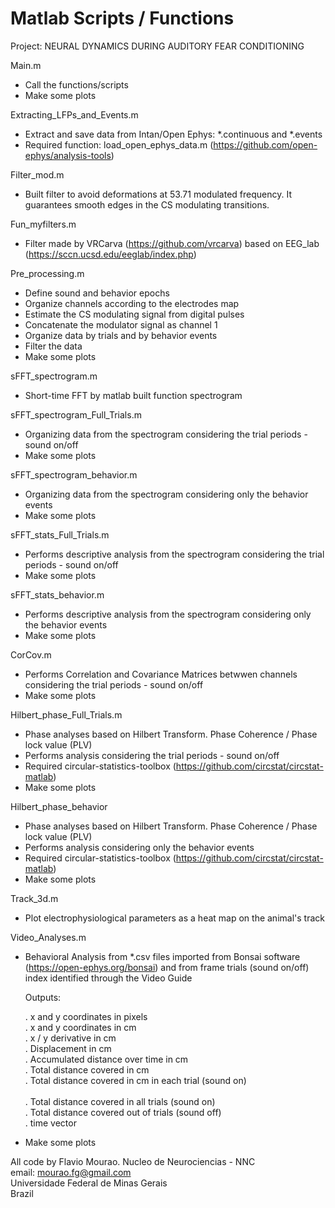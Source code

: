 # Matlab Scripts / Functions

Project: NEURAL DYNAMICS DURING AUDITORY FEAR CONDITIONING

Main.m<br />
- Call the functions/scripts<br />
- Make some plots<br />

Extracting_LFPs_and_Events.m<br />
- Extract and save data from Intan/Open Ephys:  *.continuous and  *.events<br />
- Required function: load_open_ephys_data.m (https://github.com/open-ephys/analysis-tools)<br />

Filter_mod.m<br />
- Built filter to avoid deformations at 53.71 modulated frequency.  It guarantees smooth edges in the CS modulating transitions. <br />

Fun_myfilters.m<br />
- Filter made by VRCarva (https://github.com/vrcarva) based on EEG_lab (https://sccn.ucsd.edu/eeglab/index.php)<br />
   
Pre_processing.m<br />
- Define sound and behavior epochs<br />
- Organize channels according to the electrodes map<br />
- Estimate the CS modulating signal from digital pulses<br />
- Concatenate the modulator signal as channel 1<br />
- Organize data by trials and by behavior events<br />
- Filter the data<br />
- Make some plots<br /> 

sFFT_spectrogram.m
- Short-time FFT by matlab built function spectrogram <br />

sFFT_spectrogram_Full_Trials.m
- Organizing data from the spectrogram considering the trial periods - sound on/off<br />  
- Make some plots<br /> 

sFFT_spectrogram_behavior.m
- Organizing data from the spectrogram considering only the behavior events<br />  
- Make some plots<br /> 

sFFT_stats_Full_Trials.m
- Performs descriptive analysis from the spectrogram considering the trial periods - sound on/off<br />
- Make some plots<br /> 

sFFT_stats_behavior.m
- Performs descriptive analysis from the spectrogram considering only the behavior events<br />
- Make some plots<br />

CorCov.m
- Performs Correlation and Covariance Matrices betwwen channels considering the trial periods - sound on/off<br />
- Make some plots<br /> 

Hilbert_phase_Full_Trials.m
- Phase analyses based on Hilbert Transform. Phase Coherence / Phase lock value (PLV) <br />
- Performs  analysis  considering the trial periods - sound on/off<br />
- Required circular-statistics-toolbox  (https://github.com/circstat/circstat-matlab) <br />
- Make some plots<br /> 

Hilbert_phase_behavior
- Phase analyses based on Hilbert Transform. Phase Coherence / Phase lock value (PLV) <br />
- Performs  analysis  considering only the behavior events<br />
- Required circular-statistics-toolbox (https://github.com/circstat/circstat-matlab) <br />
- Make some plots<br /> 

Track_3d.m<br /> 
- Plot electrophysiological parameters as a heat map on the animal's track<br /> 

Video_Analyses.m<br /> 
- Behavioral Analysis from *.csv files imported from Bonsai software (https://open-ephys.org/bonsai) and from frame trials (sound on/off) index identified through the Video Guide<br /> 

    Outputs:

    . x and y coordinates in pixels<br /> 
    . x and y coordinates in cm<br /> 
    . x / y derivative in cm<br /> 
    . Displacement in cm <br /> 
    . Accumulated distance over time in cm <br /> 
    . Total distance covered in cm <br /> 
    . Total distance covered in cm in each trial (sound on) <br />   
    . Total distance covered in all trials (sound on) <br /> 
    . Total distance covered out of trials (sound off) <br /> 
    . time vector<br />  

- Make some plots<br /> 

All code by Flavio Mourao. Nucleo de Neurociencias - NNC<br />
email: mourao.fg@gmail.com<br />
Universidade Federal de Minas Gerais<br />
Brazil<br />
